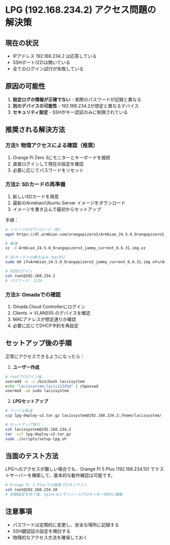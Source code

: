 # LPG (192.168.234.2) アクセス問題の解決策

## 現在の状況
- IPアドレス 192.168.234.2 は応答している
- SSHポート(22)は開いている
- 全てのログイン試行が失敗している

## 原因の可能性
1. **設定ログの情報が正確でない** - 実際のパスワードが記録と異なる
2. **別のデバイスの可能性** - 192.168.234.2が想定と異なるデバイス
3. **セキュリティ設定** - SSHがキー認証のみに制限されている

## 推奨される解決方法

### 方法1: 物理アクセスによる確認（推奨）
1. Orange Pi Zero 3にモニターとキーボードを接続
2. 直接ログインして現在の設定を確認
3. 必要に応じてパスワードをリセット

### 方法2: SDカードの再準備
1. 新しいSDカードを用意
2. 最新のArmbian/Ubuntu Server イメージをダウンロード
3. イメージを書き込んで最初からセットアップ

手順：
```bash
# イメージのダウンロード（例）
wget https://dl.armbian.com/orangepizero3/Armbian_24.5.0_Orangepizero3_jammy_current_6.6.31.img.xz

# 解凍
xz -d Armbian_24.5.0_Orangepizero3_jammy_current_6.6.31.img.xz

# SDカードへの書き込み（macOS）
sudo dd if=Armbian_24.5.0_Orangepizero3_jammy_current_6.6.31.img of=/dev/rdisk4 bs=4m

# 初回ログイン
ssh root@192.168.234.2
# パスワード: 1234
```

### 方法3: Omadaでの確認
1. Omada Cloud Controllerにログイン
2. Clients → VLAN555 のデバイスを確認
3. MACアドレスが想定通りか確認
4. 必要に応じてDHCP予約を再設定

## セットアップ後の手順

正常にアクセスできるようになったら：

1. **ユーザー作成**
```bash
# rootでログイン後
useradd -m -s /bin/bash lacissystem
echo "lacissystem:lacis12345@" | chpasswd
usermod -aG sudo lacissystem
```

2. **LPGセットアップ**
```bash
# ファイル転送
scp lpg-deploy-v2.tar.gz lacissystem@192.168.234.2:/home/lacissystem/

# セットアップ実行
ssh lacissystem@192.168.234.2
tar -xzf lpg-deploy-v2.tar.gz
sudo ./scripts/setup-lpg.sh
```

## 当面のテスト方法

LPGへのアクセスが難しい場合でも、Orange Pi 5 Plus (192.168.234.10) でテストサーバーを構築して、基本的な動作確認は可能です。

```bash
# Orange Pi 5 Plusでの簡易プロキシテスト
ssh root@192.168.234.10
# 初期設定を完了後、nginxなどでリバースプロキシを一時的に構築
```

## 注意事項
- パスワードは定期的に変更し、安全な場所に記録する
- SSH鍵認証の設定を検討する
- 物理的なアクセス方法を確保しておく